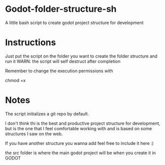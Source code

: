 # Godot-folder-structure-sh
A little bash script to create godot project structure for development

# Instructions
Just put the script on the folder you want to create the folder structure and run it
WARN: the script will self destruct after completion

Remember to change the execution permissions with

chmod +x

# Notes

The script initializes a git repo by default.

I don't think thi is the best and productive project structure for development, but 
is the one that I feel comfortable working with and is based on some structures I 
saw on the web.

If you have another structure you wanna add feel free to include it here :)


the src folder is where the main godot project will be when you create it in GODOT